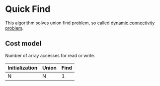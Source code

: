 # Quick Find
 
This algorithm solves union find problem, so called [dynamic connectivity problem](https://en.wikipedia.org/wiki/Dynamic_connectivity).

## Cost model
Number of array accesses for read or write.

| Initialization    | Union | Find |
| ---               | ---   | ---  |
| N                 | N     | 1    |

